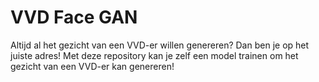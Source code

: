# VVD Face GAN

Altijd al het gezicht van een VVD-er willen genereren? Dan ben je op het juiste adres!
Met deze repository kan je zelf een model trainen om het gezicht van een VVD-er kan genereren!
